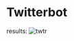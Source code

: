 # Twitterbot

results:
![twtr](https://github.com/ShahindaAnwer/Twitterbot/assets/62629426/253fd9e3-5592-4db3-a728-640b9d00084d)
